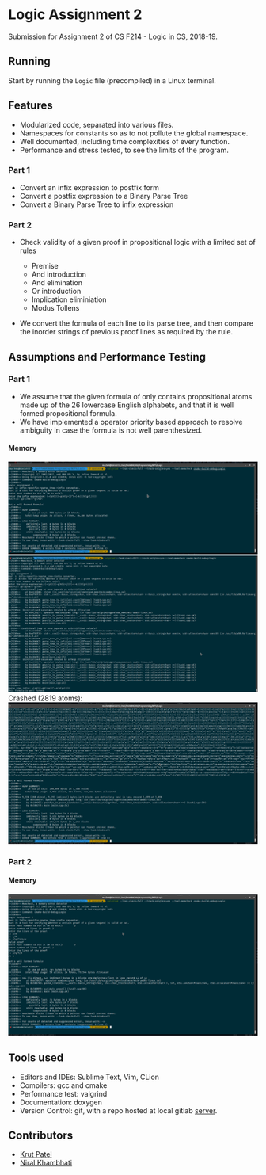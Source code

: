 # Logic Assignment 2

Submission for Assignment 2 of CS F214 - Logic in CS, 2018-19.

## Running
Start by running the `Logic` file (precompiled) in a Linux terminal. 

## Features
+ Modularized code, separated into various files.
+ Namespaces for constants so as to not pollute the global namespace.
+ Well documented, including time complexities of every function.
+ Performance and stress tested, to see the limits of the program. 

### Part 1

+ Convert an infix expression to postfix form
+ Convert a postfix expression to a Binary Parse Tree
+ Convert a Binary Parse Tree to infix expression

### Part 2

+ Check validity of a given proof in propositional logic with a limited set of rules
  + Premise
  + And introduction
  + And elimination
  + Or introduction
  + Implication eliminiation
  + Modus Tollens

+ We convert the formula of each line to its parse tree, and then compare the inorder strings of previous proof lines as required by the rule.

## Assumptions and Performance Testing

### Part 1
+ We assume that the given formula of only contains propositional atoms made up of the 26 lowercase English alphabets, and that it is well formed propositional formula.
+ We have implemented a operator priority based approach to resolve ambiguity in case the formula is not well parenthesized.

#### Memory
![1](docs/performance/Part1-Memory-1.png)
![2](docs/performance/Part1-Memory-2.png)
Crashed (2819 atoms):
![3](docs/performance/Part1-Memory-3-Crashed.png)

### Part 2

#### Memory
![1](docs/performance/Part2-Valid-Invalid.png)

## Tools used
+ Editors and IDEs: Sublime Text, Vim, CLion
+ Compilers: gcc and cmake
+ Performance test: valgrind
+ Documentation: doxygen
+ Version Control: git, with a repo hosted at local gitlab [server](https://td.bits-hyderabad.ac.in/lab/mach64/logic-assgn-2/).

## Contributors

+ [Krut Patel](f20170184@hyderabad.bits-pilani.ac.in)
+ [Niral Khambhati](f20170130@hyderabad.bits-pilani.ac.in)


